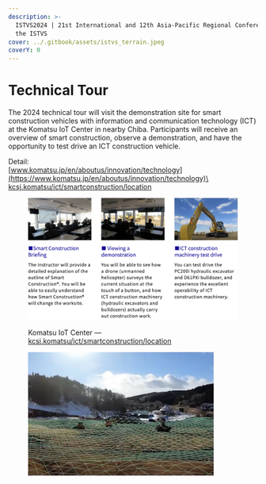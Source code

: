 ```yaml
---
description: >-
  ISTVS2024 | 21st International and 12th Asia-Pacific Regional Conference of
  the ISTVS
cover: ../.gitbook/assets/istvs_terrain.jpeg
coverY: 0
---
```


# Technical Tour

The 2024 technical tour will visit the demonstration site for smart construction vehicles with information and communication technology (ICT) at the Komatsu IoT Center in nearby Chiba. Participants will receive an overview of smart construction, observe a demonstration, and have the opportunity to test drive an ICT construction vehicle.&#x20;

Detail: \
[www.komatsu.jp/en/aboutus/innovation/technology](https://www.komatsu.jp/en/aboutus/innovation/technology)\
[kcsj.komatsu/ict/smartconstruction/location](https://kcsj.komatsu/ict/smartconstruction/location)

<figure><img src="../.gitbook/assets/CleanShot 2024-07-25 at 10.01.47@2x.png" alt=""><figcaption><p>Komatsu IoT Center — <a href="https://kcsj.komatsu/ict/smartconstruction/location">kcsj.komatsu/ict/smartconstruction/location</a></p></figcaption></figure>

<figure><img src="../.gitbook/assets/Komatsu IoT Center.jpg" alt="" width="375"><figcaption></figcaption></figure>
